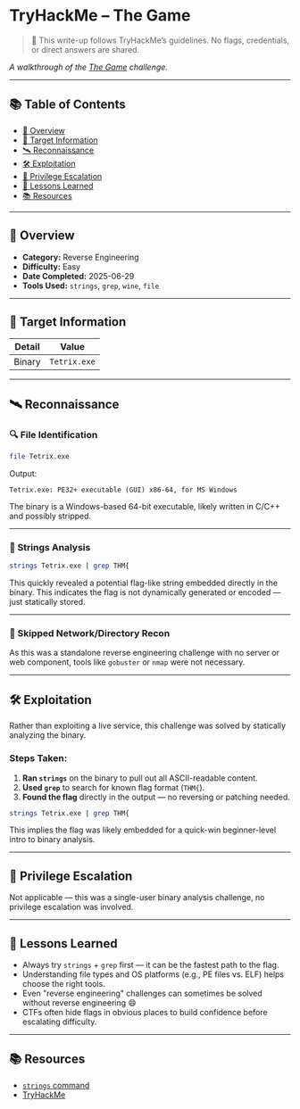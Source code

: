 # TryHackMe – The Game

> 🚫 This write-up follows TryHackMe’s guidelines. No flags, credentials, or direct answers are shared.

_A walkthrough of the [The Game](https://tryhackme.com/room/hfb1thegame) challenge._

---

## 📚 Table of Contents
- [🧠 Overview](#-overview)
- [📡 Target Information](#-target-information)
- [🛰️ Reconnaissance](#-reconnaissance)
- [🛠️ Exploitation](#-exploitation)
- [🧨 Privilege Escalation](#-privilege-escalation)
- [🧠 Lessons Learned](#-lessons-learned)
- [📚 Resources](#-resources)

---

## 🧠 Overview
- **Category:** Reverse Engineering
- **Difficulty:** Easy
- **Date Completed:** 2025-06-29
- **Tools Used:** `strings`, `grep`, `wine`, `file`

---

## 📡 Target Information

| Detail  | Value        |
|---------|--------------|
| Binary  | `Tetrix.exe` |

---

## 🛰️ Reconnaissance

### 🔍 File Identification

```bash
file Tetrix.exe
```

Output:
```
Tetrix.exe: PE32+ executable (GUI) x86-64, for MS Windows
```

The binary is a Windows-based 64-bit executable, likely written in C/C++ and possibly stripped.

---

### 🔎 Strings Analysis

```bash
strings Tetrix.exe | grep THM{
```

This quickly revealed a potential flag-like string embedded directly in the binary. This indicates the flag is not dynamically generated or encoded — just statically stored.

---

### 🚫 Skipped Network/Directory Recon

As this was a standalone reverse engineering challenge with no server or web component, tools like `gobuster` or `nmap` were not necessary.

---

## 🛠️ Exploitation

Rather than exploiting a live service, this challenge was solved by statically analyzing the binary.

### Steps Taken:

1. **Ran `strings`** on the binary to pull out all ASCII-readable content.
2. **Used `grep`** to search for known flag format (`THM{`).
3. **Found the flag** directly in the output — no reversing or patching needed.

```bash
strings Tetrix.exe | grep THM{
```

This implies the flag was likely embedded for a quick-win beginner-level intro to binary analysis.

---

## 🧨 Privilege Escalation

Not applicable — this was a single-user binary analysis challenge, no privilege escalation was involved.

---

## 🧠 Lessons Learned

- Always try `strings` + `grep` first — it can be the fastest path to the flag.
- Understanding file types and OS platforms (e.g., PE files vs. ELF) helps choose the right tools.
- Even "reverse engineering" challenges can sometimes be solved without reverse engineering 😄
- CTFs often hide flags in obvious places to build confidence before escalating difficulty.

---

## 📚 Resources

- [`strings` command](https://man7.org/linux/man-pages/man1/strings.1.html)
- [TryHackMe](https://tryhackme.com)

